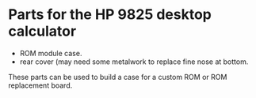 <h1>Parts for the HP 9825 desktop calculator</h1>
<ul>
  <li>ROM module case.</li>
  <li>rear cover (may need some metalwork to replace fine nose at bottom.</li>
</ul>

These parts can be used to build a case for a custom ROM or ROM replacement board.
